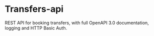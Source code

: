 # Transfers-api
 REST API for booking transfers, with full OpenAPI 3.0 documentation, logging and HTTP Basic Auth.

